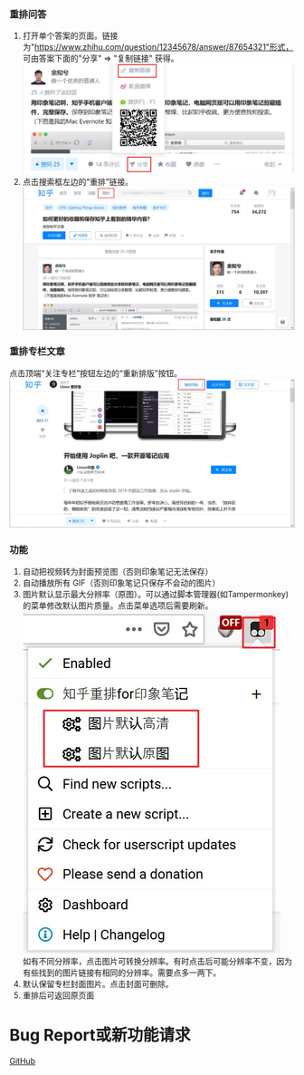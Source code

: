 ### 重排问答

1. 打开单个答案的页面。链接为"https://www.zhihu.com/question/12345678/answer/87654321"形式，
   可由答案下面的"分享" => "复制链接" 获得。  
   ![](https://raw.githubusercontent.com/twchen/zhihu-formatter/master/imgs/get-link.jpg)
2. 点击搜索框左边的“重排”链接。  
   ![](https://raw.githubusercontent.com/twchen/zhihu-formatter/master/imgs/qa.jpg)

### 重排专栏文章

点击顶端“关注专栏”按钮左边的“重新排版”按钮。  
![](https://raw.githubusercontent.com/twchen/zhihu-formatter/master/imgs/zhuanlan.jpg)

### 功能

1. 自动把视频转为封面预览图（否则印象笔记无法保存）
2. 自动播放所有 GIF（否则印象笔记只保存不会动的图片）
3. 图片默认显示最大分辨率（原图）。可以通过脚本管理器(如Tampermonkey)的菜单修改默认图片质量。点击菜单选项后需要刷新。  
   ![](https://raw.githubusercontent.com/twchen/zhihu-formatter/master/imgs/quality.jpg)  
   如有不同分辨率，点击图片可转换分辨率。有时点击后可能分辨率不变，因为有些找到的图片链接有相同的分辨率。需要点多一两下。  
4. 默认保留专栏封面图片。点击封面可删除。
5. 重排后可返回原页面

# Bug Report或新功能请求
[GitHub](https://github.com/twchen/zhihu-formatter/issues)
